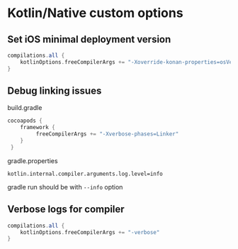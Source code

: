 # Kotlin/Native custom options

## Set iOS minimal deployment version

```groovy
compilations.all {
    kotlinOptions.freeCompilerArgs += "-Xoverride-konan-properties=osVersionMin.ios_x64=13.0;osVersionMin.ios_arm64=13.0"
}
```

## Debug linking issues

build.gradle
```groovy
cocoapods { 
    framework {
         freeCompilerArgs += "-Xverbose-phases=Linker"
    }
 }
```

gradle.properties
```
kotlin.internal.compiler.arguments.log.level=info
```

gradle run should be with `--info` option

## Verbose logs for compiler

```groovy
compilations.all {
    kotlinOptions.freeCompilerArgs += "-verbose"
}
```
